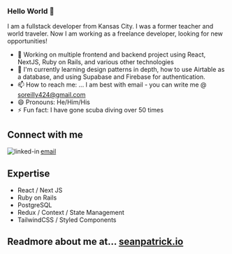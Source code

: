 <!--
**seano424/seano424** is a ✨ _special_ ✨ repository because its `README.md` (this file) appears on your GitHub profile.

Here are some ideas to get you started:

- 🔭 I’m currently working on ...
- 🌱 I’m currently learning ...
- 👯 I’m looking to collaborate on ...
- 🤔 I’m looking for help with ...
- 💬 Ask me about ...
- 📫 How to reach me: ...
- 😄 Pronouns: ...
- ⚡ Fun fact: ...
-->
### Hello World 👋
I am a fullstack developer from Kansas City. I was a former teacher and world traveler. Now I am working as a freelance developer, looking for new opportunities!
- 🔭 Working on multiple frontend and backend project using React, NextJS, Ruby on Rails, and various other technologies
- 🌱 I'm currently learning design patterns in depth, how to use Airtable as a database, and using Supabase and Firebase for authentication.
- 📫 How to reach me: ... I am best with email -  you can write me @ soreilly424@gmail.com
- 😄 Pronouns: He/Him/His
- ⚡ Fun fact: I have gone scuba diving over 50 times

## Connect with me

[<img align="left" alt="linked-in" src="https://img.shields.io/badge/linkedin-%230077B5.svg?&style=for-the-badge&logo=linkedin&logoColor=white" />](https://www.linkedin.com/in/sea-oreilly)
[email](soreilly424@gmail.com)
<!-- 
[<img align="left" alt="stack-overflow" src="https://img.shields.io/badge/stack%20overflow-FE7A16?logo=stack-overflow&logoColor=white&style=for-the-badge" />](https://stackoverflow.com/users/8581860/sean-oreilly)

[<img align="left" alt="facebook" src="https://img.shields.io/badge/facebook-%231877F2.svg?&style=for-the-badge&logo=facebook&logoColor=white" />](https://www.facebook.com/sean.oreilly.505)

[<img align="left" alt="twitter" src="https://img.shields.io/badge/twitter-%231DA1F2.svg?&style=for-the-badge&logo=twitter&logoColor=white" />](https://twitter.com/sea-oreilly) -->

## Expertise
- React / Next JS 
- Ruby on Rails
- PostgreSQL
- Redux / Context / State Management
- TailwindCSS / Styled Components 

## Readmore about me at... [seanpatrick.io](https://seanpatrick.io/)

